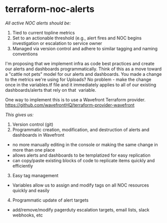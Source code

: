 # terraform-noc-alerts

*All active NOC alerts should be:*
1. Tied to current topline metrics
2. Set to an actionable threshold (e.g., alert fires and NOC begins investigation or escalation to service owner
3. Managed via version control and adhere to similar tagging and naming conventions

I'm proposing that we implement infra as code best practices and create our alerts and dashboards programmatically. Think of this as a move toward a "cattle not pets" model for our alerts and dashboards. You made a change to the metrics we're using for Uploads? No problem - make the change once in the variables.tf file and it immediately applies to all of our existing dashboards/alerts that rely on that  variable.

One way to implement this is to use a Wavefront Terraform provider.
https://github.com/wavefrontHQ/terraform-provider-wavefront

*This gives us:*
1. Version control (git)
2. Programmatic creation, modification, and destruction of alerts and dashboards in Wavefront
- no more manually editing in the console or making the same change in more than one place
- allows alerts and dashboards to be templatized for easy replication
- can copy/paste existing blocks of code to replicate items quickly and efficiently
3. Easy tag management 
- Variables allow us to assign and modify tags on all NOC resources quickly and easily
4. Programmatic update of alert targets
- add/remove/modify pagerduty escalation targets, email lists, slack webhooks, etc
